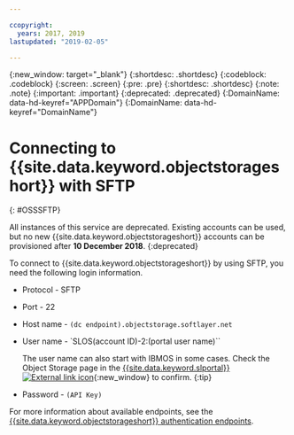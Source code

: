 ```yaml
---

ccopyright:
  years: 2017, 2019
lastupdated: "2019-02-05"

---
```

{:new_window: target="_blank"}
{:shortdesc: .shortdesc}
{:codeblock: .codeblock}
{:screen: .screen}
{:pre: .pre}
{:shortdesc: .shortdesc}
{:note: .note}
{:important: .important}
{:deprecated: .deprecated}
{:DomainName: data-hd-keyref="APPDomain"}
{:DomainName: data-hd-keyref="DomainName"}

# Connecting to {{site.data.keyword.objectstorageshort}} with SFTP
{: #OSSSFTP}

All instances of this service are deprecated. Existing accounts can be used, but no new {{site.data.keyword.objectstorageshort}} accounts can be provisioned after **10 December 2018**.
{:deprecated}

To connect to {{site.data.keyword.objectstorageshort}} by using SFTP, you need the following login information.

- Protocol - SFTP
- Port - 22
- Host name - `(dc endpoint).objectstorage.softlayer.net`
- User name - `SLOS(account ID)-2:(portal user name)``

  The user name can also start with IBMOS in some cases. Check the Object Storage page in the [{{site.data.keyword.slportal}} ![External link icon](../../icons/launch-glyph.svg "External link icon")](https://control.softlayer.com/){:new_window} to confirm.
  {:tip}
- Password - `(API Key)`

For more information about available endpoints, see the [{{site.data.keyword.objectstorageshort}} authentication endpoints](FAQ.html).
